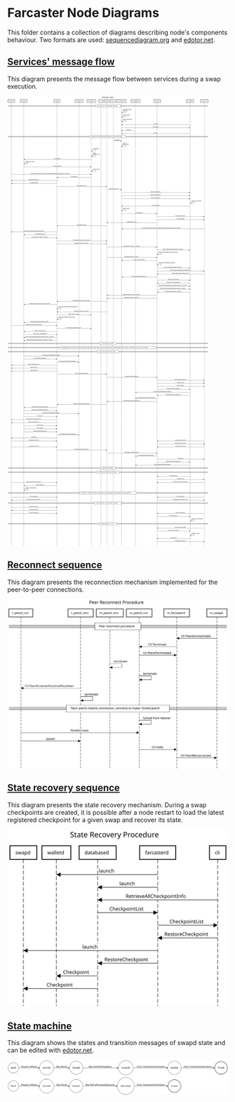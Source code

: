 # Farcaster Node Diagrams

This folder contains a collection of diagrams describing node's components behaviour. Two formats are used: [sequencediagram.org](https://sequencediagram.org/) and [edotor.net](https://edotor.net/).

## [Services' message flow](./sequencediagram.txt)

This diagram presents the message flow between services during a swap execution.

![Services' message flow](./sequencediagram.svg)

## [Reconnect sequence](./reconnect_sequencediagram.txt)

This diagram presents the reconnection mechanism implemented for the peer-to-peer connections.

![Reconnect sequence](./reconnect_sequencediagram.svg)

## [State recovery sequence](./staterecovery_sequencediagram.txt)

This diagram presents the state recovery mechanism. During a swap checkpoints are created, it is possible after a node restart to load the latest registered checkpoint for a given swap and recover its state.

![State recovery sequence](./staterecovery_sequencediagram.svg)

## [State machine](./swap_state_machine.txt)

This diagram shows the states and transition messages of swapd state and can be edited with [edotor.net](https://edotor.net/).

![State machine](./swap_state_machine.svg)
